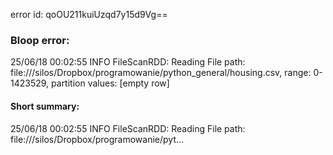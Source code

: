 error id: qoOU211kuiUzqd7y15d9Vg==
### Bloop error:

25/06/18 00:02:55 INFO FileScanRDD: Reading File path: file://<HOME>/silos/Dropbox/programowanie/python_general/housing.csv, range: 0-1423529, partition values: [empty row]
#### Short summary: 

25/06/18 00:02:55 INFO FileScanRDD: Reading File path: file://<HOME>/silos/Dropbox/programowanie/pyt...